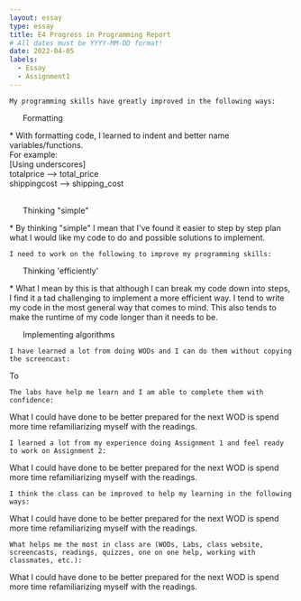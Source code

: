 ```yaml
---
layout: essay
type: essay
title: E4 Progress in Programming Report
# All dates must be YYYY-MM-DD format!
date: 2022-04-05
labels:
  - Essay
  - Assignment1
---
```



```
My programming skills have greatly improved in the following ways:
```
<ul> Formatting </ul> 
* With formatting code, I learned to indent and better name variables/functions. </br>
  For example: </br>
  [Using underscores] </br>
  totalprice --> total_price </br>
  shippingcost --> shipping_cost </br>
</br><ul> Thinking "simple"</ul>
* By thinking "simple" I mean that I've found it easier to step by step plan what I would like my code to do and possible solutions to implement.


```
I need to work on the following to improve my programming skills:
```
<ul> Thinking 'efficiently' </ul>
* What I mean by this is that although I can break my code down into steps, I find it a tad challenging to implement a more efficient way. I tend to write my code in the most general way that comes to mind. This also tends to make the runtime of my code longer than it needs to be.
<ul> Implementing algorithms </ul> 

```
I have learned a lot from doing WODs and I can do them without copying the screencast:
```
To 

```
The labs have help me learn and I am able to complete them with confidence:
```
What I could have done to be better prepared for the next WOD is spend more time refamiliarizing myself with the readings.



```
I learned a lot from my experience doing Assignment 1 and feel ready to work on Assignment 2:
```
What I could have done to be better prepared for the next WOD is spend more time refamiliarizing myself with the readings.


```
I think the class can be improved to help my learning in the following ways:
```
What I could have done to be better prepared for the next WOD is spend more time refamiliarizing myself with the readings.


```
What helps me the most in class are (WODs, Labs, class website, screencasts, readings, quizzes, one on one help, working with classmates, etc.):
```
What I could have done to be better prepared for the next WOD is spend more time refamiliarizing myself with the readings.







